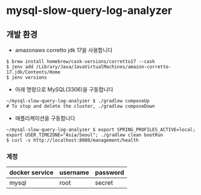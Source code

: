 # mysql-slow-query-log-analyzer

## 개발 환경

- amazonaws corretto jdk 17을 사용합니다
```shell
$ brew install homebrew/cask-versions/corretto17 --cask
$ jenv add /Library/Java/JavaVirtualMachines/amazon-corretto-17.jdk/Contents/Home
$ jenv versions
```

- 아래 명령으로 MySQL(3306)을 구동합니다
```shell
~/mysql-slow-query-log-analyzer $ ./gradlew composeUp
# To stop and delete the cluster, ./gradlew composeDown
```

- 애플리케이션을 구동합니다
```shell
~/mysql-slow-query-log-analyzer $ export SPRING_PROFILES_ACTIVE=local; export USER_TIMEZONE="Asia/Seoul"; ./gradlew clean bootRun
$ curl -s http://localhost:8080/management/health
```

### 계정

docker service|username|password
---|---|---
mysql|root|secret
